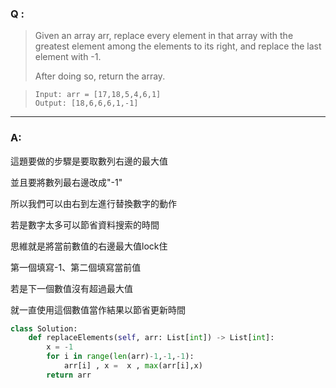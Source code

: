 ### Q :
> Given an array arr, replace every element in that array with the greatest element among the elements to its right, and replace the last element with -1.
> 
> After doing so, return the array.

> ```
> Input: arr = [17,18,5,4,6,1]
> Output: [18,6,6,6,1,-1]
> ```

***

### A:

這題要做的步驟是要取數列右邊的最大值

並且要將數列最右邊改成"-1"

所以我們可以由右到左進行替換數字的動作

若是數字太多可以節省資料搜索的時間

思維就是將當前數值的右邊最大值lock住

第一個填寫-1、第二個填寫當前值

若是下一個數值沒有超過最大值

就一直使用這個數值當作結果以節省更新時間

```python
class Solution:
    def replaceElements(self, arr: List[int]) -> List[int]:
        x = -1
        for i in range(len(arr)-1,-1,-1):
            arr[i] , x =  x , max(arr[i],x)
        return arr
```

